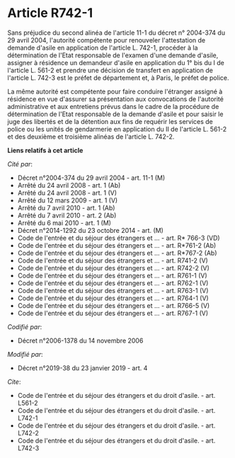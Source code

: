# Article R742-1

Sans préjudice du second alinéa de l'article 11-1 du décret n° 2004-374 du 29 avril 2004, l'autorité compétente pour
renouveler l'attestation de demande d'asile en application de l'article L. 742-1, procéder à la détermination de l'Etat
responsable de l'examen d'une demande d'asile, assigner à résidence un demandeur d'asile en application du 1° bis du I de
l'article L. 561-2 et prendre une décision de transfert en application de l'article L. 742-3 est le préfet de département et,
à Paris, le préfet de police. 

La même autorité est compétente pour faire conduire l'étranger assigné à résidence en vue d'assurer sa présentation aux
convocations de l'autorité administrative et aux entretiens prévus dans le cadre de la procédure de détermination de l'Etat
responsable de la demande d'asile et pour saisir le juge des libertés et de la détention aux fins de requérir les services de
police ou les unités de gendarmerie en application du II de l'article L. 561-2 et des deuxième et troisième alinéas de
l'article L. 742-2.

**Liens relatifs à cet article**

_Cité par_:

  - Décret n°2004-374 du 29 avril 2004 - art. 11-1 (M)
  - Arrêté du 24 avril 2008 - art. 1 (Ab)
  - Arrêté du 24 avril 2008 - art. 1 (V)
  - Arrêté du 12 mars 2009 - art. 1 (V)
  - Arrêté du 7 avril 2010 - art. 1 (Ab)
  - Arrêté du 7 avril 2010 - art. 2 (Ab)
  - Arrêté du 6 mai 2010 - art. 1 (M)
  - Décret n°2014-1292 du 23 octobre 2014 - art. (M)
  - Code de l'entrée et du séjour des étrangers et ... - art. R* 766-3 (VD)
  - Code de l'entrée et du séjour des étrangers et ... - art. R*761-2 (Ab)
  - Code de l'entrée et du séjour des étrangers et ... - art. R*767-2 (Ab)
  - Code de l'entrée et du séjour des étrangers et ... - art. R741-2 (V)
  - Code de l'entrée et du séjour des étrangers et ... - art. R742-2 (V)
  - Code de l'entrée et du séjour des étrangers et ... - art. R761-1 (V)
  - Code de l'entrée et du séjour des étrangers et ... - art. R762-1 (V)
  - Code de l'entrée et du séjour des étrangers et ... - art. R763-1 (V)
  - Code de l'entrée et du séjour des étrangers et ... - art. R764-1 (V)
  - Code de l'entrée et du séjour des étrangers et ... - art. R766-5 (V)
  - Code de l'entrée et du séjour des étrangers et ... - art. R767-1 (V)

_Codifié par_:

  - Décret n°2006-1378 du 14 novembre 2006

_Modifié par_:

  - Décret n°2019-38 du 23 janvier 2019 - art. 4

_Cite_:

  - Code de l'entrée et du séjour des étrangers et du droit d'asile. - art. L561-2
  - Code de l'entrée et du séjour des étrangers et du droit d'asile. - art. L742-1
  - Code de l'entrée et du séjour des étrangers et du droit d'asile. - art. L742-2
  - Code de l'entrée et du séjour des étrangers et du droit d'asile. - art. L742-3

